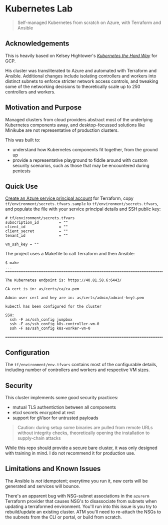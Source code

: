# Kubernetes Lab

> Self-managed Kubernetes from scratch on Azure, with Terraform and Ansible

## Acknowledgements

This is heavily based on Kelsey Hightower's _[Kubernetes the Hard Way](https://github.com/kelseyhightower/kubernetes-the-hard-way)_ for GCP.

His cluster was transliterated to Azure and automated with Terraform and Ansible. Additional changes include isolating controllers and workers into distinct subnets to enforce stricter network access controls, and tweaking some of the networking decisions to theoretically scale up to 250 controllers and workers.

## Motivation and Purpose

Managed clusters from cloud providers abstract most of the underlying Kubernetes components away, and desktop-focussed solutions like Minikube are not representative of production clusters.

This was built to:

* understand how Kubernetes components fit together, from the ground up
* provide a representative playground to fiddle around with custom security scenarios, such as those that may be encountered during pentests

## Quick Use

[Create an Azure service principal account](https://www.terraform.io/docs/providers/azurerm/authenticating_via_service_principal.html) for Terraform, copy `tf/environment/secrets.tfvars.sample` to `tf/environment/secrets.tfvars`, and populate the file with your service principal details and SSH public key:

```
# tf/environment/secrets.tfvars
subscription_id         = ""
client_id               = ""
client_secret           = ""
tenant_id               = ""

vm_ssh_key = ""
```

The project uses a Makefile to call Terraform and then Ansible:

```
$ make
...
================================================================================

The Kubernetes endpoint is: https://40.81.58.6:6443/

CA cert is in: as/certs/ca/ca.pem

Admin user cert and key are in: as/certs/admin/admin(-key).pem

kubectl has been configured for the cluster

SSH:
  ssh -F as/ssh_config jumpbox
  ssh -F as/ssh_config k8s-controller-vm-0
  ssh -F as/ssh_config k8s-worker-vm-0

================================================================================
```

## Configuration

The `tf/environment/env.tfvars` contains most of the configurable details, including number of controllers and workers and respective VM sizes.

## Security

This cluster implements some good security practices:

* mutual TLS authentiction between all components
* etcd secrets encrypted at rest
* support for gVisor for untrusted payloads

> Caution: during setup some binaries are pulled from remote URLs without integrity checks, theoretically opening the installation to supply-chain attacks

While this repo should provide a secure bare cluster, it was only designed with training in mind. I do not recommend it for production use.

## Limitations and Known Issues

The Ansible is _not_ idempotent; everytime you run it, new certs will be generated and services will bounce.

There's an apparent bug with NSG-subnet associations in the `azurerm` Terraform provider that causes NSG's to disassociate from subnets when updating a terraformed environment. You'll run into this issue is you try to rebuild/update an existing cluster. ATM you'll need to re-attach the NSGs to the subnets from the CLI or portal, or build from scratch.
